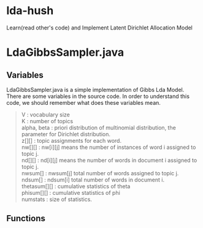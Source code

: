 # lda-hush
Learn(read other's code) and Implement Latent Dirichlet Allocation Model  


# LdaGibbsSampler.java
## Variables
LdaGibbsSampler.java is a simple implementation of Gibbs Lda Model. There are some variables in the source code. In order to
understand this code, we should remember what does these variables mean.  
> V : vocabulary size  
> K : number of topics  
> alpha, beta : priori distribution of multinomial distribution, the parameter for Dirichlet distribution.  
> z[][] : topic assignments for each word.  
> nw[][] : nw[i][j] means the number of instances of word i assigned to topic j.  
> nd[][] : nd[i][j] means the number of words in document i assigned to topic j.  
> nwsum[] : nwsum[j] total number of words assigned to topic j.  
> ndsum[] : ndsum[i] total number of words in document i.  
> thetasum[][] : cumulative statistics of theta  
> phisum[][] : cumulative statistics of phi  
> numstats : size of statistics.  


## Functions



